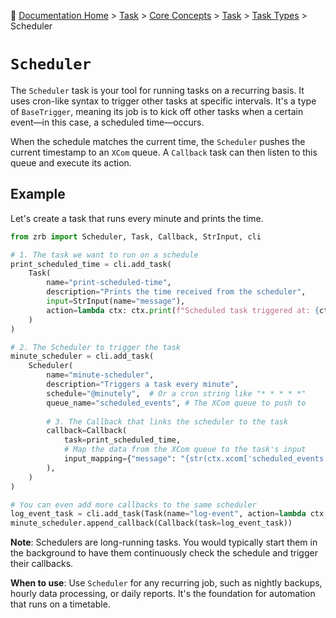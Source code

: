 🔖 [Documentation Home](../../../README.md) > [Task](../../../README.md) > [Core Concepts](../../README.md) > [Task](../README.md) > [Task Types](./README.md) > Scheduler

# `Scheduler`

The `Scheduler` task is your tool for running tasks on a recurring basis. It uses cron-like syntax to trigger other tasks at specific intervals. It's a type of `BaseTrigger`, meaning its job is to kick off other tasks when a certain event—in this case, a scheduled time—occurs.

When the schedule matches the current time, the `Scheduler` pushes the current timestamp to an `XCom` queue. A `Callback` task can then listen to this queue and execute its action.

## Example

Let's create a task that runs every minute and prints the time.

```python
from zrb import Scheduler, Task, Callback, StrInput, cli

# 1. The task we want to run on a schedule
print_scheduled_time = cli.add_task(
    Task(
        name="print-scheduled-time",
        description="Prints the time received from the scheduler",
        input=StrInput(name="message"),
        action=lambda ctx: ctx.print(f"Scheduled task triggered at: {ctx.input.message}"),
    )
)

# 2. The Scheduler to trigger the task
minute_scheduler = cli.add_task(
    Scheduler(
        name="minute-scheduler",
        description="Triggers a task every minute",
        schedule="@minutely",  # Or a cron string like "* * * * *"
        queue_name="scheduled_events", # The XCom queue to push to
        
        # 3. The Callback that links the scheduler to the task
        callback=Callback(
            task=print_scheduled_time,
            # Map the data from the XCom queue to the task's input
            input_mapping={"message": "{str(ctx.xcom['scheduled_events'].pop())}"},
        ),
    )
)

# You can even add more callbacks to the same scheduler
log_event_task = cli.add_task(Task(name="log-event", action=lambda ctx: print("Logging event...")))
minute_scheduler.append_callback(Callback(task=log_event_task))
```

**Note**: Schedulers are long-running tasks. You would typically start them in the background to have them continuously check the schedule and trigger their callbacks.

**When to use**: Use `Scheduler` for any recurring job, such as nightly backups, hourly data processing, or daily reports. It's the foundation for automation that runs on a timetable.